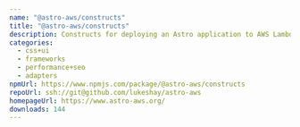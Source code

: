 ```yaml
---
name: "@astro-aws/constructs"
title: "@astro-aws/constructs"
description: Constructs for deploying an Astro application to AWS Lambda
categories:
  - css+ui
  - frameworks
  - performance+seo
  - adapters
npmUrl: https://www.npmjs.com/package/@astro-aws/constructs
repoUrl: ssh://git@github.com/lukeshay/astro-aws
homepageUrl: https://www.astro-aws.org/
downloads: 144
---
```

